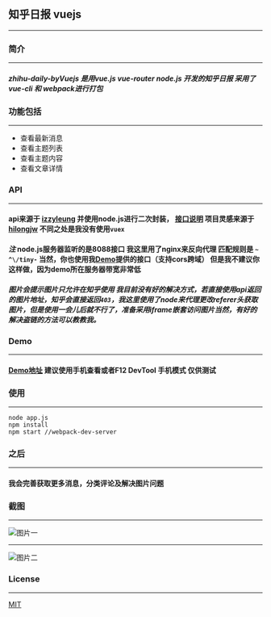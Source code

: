 
## 知乎日报 vuejs
---

### **简介**

---

##### **zhihu-daily-byVuejs** 是用*vue.js* *vue-router* *node.js* 开发的知乎日报 采用了*vue-cli* 和 *webpack*进行打包
### 功能包括

---

* 查看最新消息
* 查看主题列表
* 查看主题内容
* 查看文章详情

### API

---

#### api来源于 [izzyleung](https://github.com/izzyleung/ZhihuDailyPurify) 并使用node.js进行二次封装， [接口说明](https://github.com/GaryChangCN/zhihu-daily-byVuejs/tree/master/server/readme.md) 项目灵感来源于 [hilongjw](https://github.com/hilongjw/vue-zhihu-daily?utm_source=tuicool&utm_medium=referral) 不同之处是我没有使用`vuex`
#### *注* node.js服务器监听的是8088接口 我这里用了nginx来反向代理 匹配规则是 `~ ^\/tiny-` 当然，你也使用我[Demo](http://zhihu.garychang.cn)提供的接口（支持cors跨域） 但是我不建议你这样做，因为demo所在服务器带宽非常低
##### 图片会提示图片只允许在知乎使用 我目前没有好的解决方式，若直接使用api返回的图片地址，知乎会直接返回`403`，我这里使用了node来代理更改referer头获取图片，但是使用一会儿后就不行了，准备采用iframe嵌套访问图片当然，有好的解决盗链的方法可以教教我。
### Demo

---

#### [Demo地址](http://zhihu.garychang.cn) 建议使用手机查看或者F12 DevTool 手机模式 **仅供测试**

### 使用

---

```
node app.js
npm install
npm start //webpack-dev-server
```
### 之后

---

#### 我会完善获取更多消息，分类评论及解决图片问题

### 截图

---

![图片一](http://7xw4hd.com1.z0.glb.clouddn.com/255658052871800691.jpg)

---


![图片二](http://7xw4hd.com1.z0.glb.clouddn.com/77564782373712182.jpg)

### License
---

[MIT](https://opensource.org/licenses/MIT)
